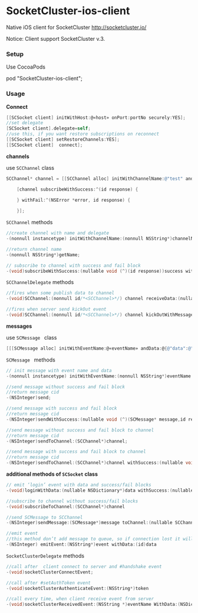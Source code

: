 # SocketCluster-ios-client

Native iOS client for SocketCluster http://socketcluster.io/

Notice: Client support SocketCluster v.3.

### Setup 

Use CocoaPods

pod "SocketCluster-ios-client";

### Usage
 
**Connect**
```objective-c
[[SCSocket client] initWithHost:@«host» onPort:portNo securely:YES];   
//set delegate
[SCSocket client].delegate=self;   
//use this, if you want restore subscriptions on reconnect
[[SCSocket client] setRestoreChannels:YES];
[[SCSocket client]  connect];
```

**channels**

use ``SCChannel`` class

```objective-c
SCChannel* channel = [[SCChannel alloc] initWithChannelName:@"test" andDelegate:nil];

    [channel subscribeWithSuccess:^(id response) {
        
    } withFail:^(NSError *error, id response) {

    }];
```

``SCChannel`` methods

```objective-c
//create channel with name and delegate
-(nonnull instancetype) initWithChannelName:(nonnull NSString*)channelName andDelegate:(nullable id /*<SCChannelDelegate>*/)delegate;
```


```objective-c
//return channel name
-(nonnull NSString*)getName;

```

```objective-c
// subscribe to channel with success and fail block
-(void)subscribeWithSuccess:(nullable void (^)(id response))success withFail:(nullable void (^)(NSError* error,id response))fail;
```

``SCChannelDelegate`` methods

```objective-c
//fires when some publish data to channel
-(void)SCChannel:(nonnull id/*<SCChannel>*/) channel receiveData:(nullable id)data;
```

```objective-c
//fires when server send kickOut event
-(void)SCChannel:(nonnull id/*<SCChannel>*/) channel kickOutWithMessage:(nullable id)message;
```


**messages**

use ``SCMessage `` class

```objective-c
[[[SCMessage alloc] initWithEventName:@«eventName» andData:@{@"data":@"test" }] send]
```


``SCMessage `` methods

```objective-c
// init message with event name and data
-(nonnull instancetype) initWithEventName:(nonnull NSString*)eventName andData:(nullable id)data
```

```objective-c
//send message without success and fail block
//return message cid
-(NSInteger)send;
```

```objective-c
//send message with success and fail block
//return message cid
-(NSInteger)sendWithSuccess:(nullable void (^)(SCMessage* message,id response))success withFail:(nullable void (^)(SCMessage* message,id response))fail;
```

```objective-c
//send message without success and fail block to channel
//return message cid
-(NSInteger)sendToChannel:(SCChannel*)channel;
```

```objective-c
//send message with success and fail block to channel
//return message cid
-(NSInteger)sendToChannel:(SCChannel*)channel withSuccess:(nullable void (^)(SCMessage* message,id response))success withFail:(nullable void (^)(SCMessage* message,id response))fail;
```

**additional methods of ``SCSocket`` class**

```objective-c
// emit ‘login’ event with data and success/fail blocks
-(void)loginWithData:(nullable NSDictionary*)data withSuccess:(nullable void (^)(id response))success withFail:(nullable void (^)(id response))fail;
```

```objective-c
//subscribe to channel without success/fail blocks
-(void)subscribeToChannel:(SCChannel*)channel
```

```objective-c
//send SCMessage to SCChannel
-(NSInteger)sendMessage:(SCMessage*)message toChannel:(nullable SCChannel*)channel;
```

```objective-c
//emit event 
//this method don’t add message to queue, so if connection lost it will not resend 
-(NSInteger) emitEvent:(NSString*)event withData:(id)data
```

``SocketClusterDelegate`` methods

```objective-c
//call after  client connect to server and #handshake event
-(void)socketClusterConnectEvent;
```

```objective-c
//call after #setAuthToken event
-(void)socketClusterAuthenticateEvent:(NSString*)token
```

```objective-c
//call every time, when client receive event from server
-(void)socketClusterReceivedEvent:(NSString *)eventName WithData:(NSDictionary *)data isStandartEvent:(BOOL)isStandartEvent;
```
